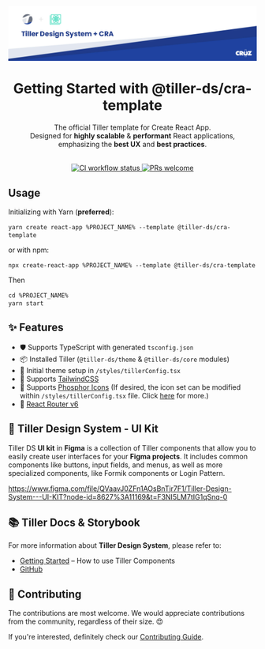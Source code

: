 <img width="914" alt="Tiller Design System with CRA" src="./template/template_banner.jpg" align="center">
<br />

<div align="center" >
<h1>Getting Started with @tiller-ds/cra-template</h1>
The official Tiller template for Create React App. <br>
Designed for <strong>highly scalable</strong> & <strong>performant</strong> React applications, <br /> emphasizing the <strong>best UX</strong> and <strong>best practices</strong>.
</div>

<br />

<p align="center">
  <a href="https://github.com/croz-ltd/tiller-starter-cra/actions/workflows/build.yml">
    <img src="https://github.com/croz-ltd/nrich-demo-frontend/actions/workflows/build.yml/badge.svg" alt="CI workflow status" />
  </a>
  <a href="https://github.com/croz-ltd/tiller-starter-cra/blob/master/CONTRIBUTING.md">
    <img src="https://img.shields.io/badge/PRs-welcome-brightgreen.svg" alt="PRs welcome" />
  </a>
</p>

## Usage

Initializing with Yarn (**preferred**):

```shell script
yarn create react-app %PROJECT_NAME% --template @tiller-ds/cra-template
```

or with npm:

```shell script
npx create-react-app %PROJECT_NAME% --template @tiller-ds/cra-template
``` 

Then

```shell script
cd %PROJECT_NAME%
yarn start
```

## ✨ Features

- 🛡 Supports TypeScript with generated `tsconfig.json`
- 📦️ Installed Tiller (`@tiller-ds/theme` & `@tiller-ds/core` modules)
- 🎨 Initial theme setup in `/styles/tillerConfig.tsx`
- 📌 Supports [TailwindCSS](https://tailwindcss.com/)
- 📌 Supports [Phosphor Icons](https://phosphoricons.com/) (If desired, the icon set can be modified within `/styles/tillerConfig.tsx` file. Click [here](http://tiller-storybook-development.tos-cloud.lan.croz.net/?path=/docs/component-library-icons-icon--simple#using-custom-icon-library) for more.)
- 📌 [React Router v6](https://reactrouter.com/en/main)

## 🎨 Tiller Design System - UI Kit

Tiller DS **UI kit** in **Figma** is a collection of Tiller components that allow you to easily create user interfaces for your **Figma projects**. It includes common components like buttons, input fields, and menus, as well as more specialized components, like Formik components or Login Pattern.

https://www.figma.com/file/QVaavJ0ZFn1AOsBnTjr7F1/Tiller-Design-System---UI-KIT?node-id=8627%3A11169&t=F3NI5LM7tIG1qSnq-0

## 📚 Tiller Docs & Storybook

For more information about **Tiller Design System**, please refer to:

- [Getting Started](http://tiller-storybook-development.tos-cloud.lan.croz.net/?path=/docs/introduction--page) – How to use Tiller Components
- [GitHub](https://github.com/croz-ltd/tiller)

## 🙌 Contributing

The contributions are most welcome. We would appreciate contributions from the community, regardless of their size. 😍

If you're interested, definitely check our [Contributing Guide](./CONTRIBUTING.md).

